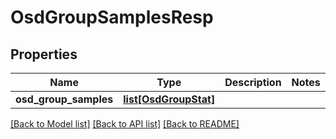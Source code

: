 # OsdGroupSamplesResp

## Properties
Name | Type | Description | Notes
------------ | ------------- | ------------- | -------------
**osd_group_samples** | [**list[OsdGroupStat]**](OsdGroupStat.md) |  | 

[[Back to Model list]](../README.md#documentation-for-models) [[Back to API list]](../README.md#documentation-for-api-endpoints) [[Back to README]](../README.md)



